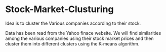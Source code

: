 # Stock-Market-Clusturing
Idea is to cluster the Various companies according to their stock. 

Data has been read from the Yahoo finace website. 
We will find similarities among the various companies using their stock market prices and then cluster them into different clusters using the K-means algorithm.
